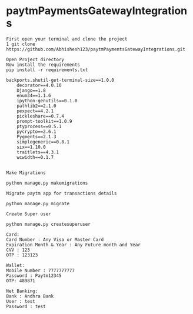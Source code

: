 # paytmPaymentsGatewayIntegrations
    
    
    First open your terminal and clone the project
    1 git clone https://github.com/Abhishesh123/paytmPaymentsGatewayIntegrations.git
    
    Open Project directory
    Now install the requirements
    pip install -r requirements.txt
    
    backports.shutil-get-terminal-size==1.0.0
        decorator==4.0.10
        Django==1.8
        enum34==1.1.6
        ipython-genutils==0.1.0
        pathlib2==2.1.0
        pexpect==4.2.1
        pickleshare==0.7.4
        prompt-toolkit==1.0.9
        ptyprocess==0.5.1
        pycrypto==2.6.1
        Pygments==2.1.3
        simplegeneric==0.8.1
        six==1.10.0
        traitlets==4.3.1
        wcwidth==0.1.7
        
        
    Make Migrations

    python manage.py makemigrations

    Migrate paytm app for transactions details

    python manage.py migrate

    Create Super user

    python manage.py createsuperuser

    Card:
    Card Number : Any Visa or Master Card
    Expiration Month & Year : Any Future month and Year
    CVV : 123
    OTP : 123123

    Wallet:
    Mobile Number : 7777777777
    Password : Paytm12345
    OTP: 489871

    Net Banking:
    Bank : Andhra Bank
    User : test
    Password : test

